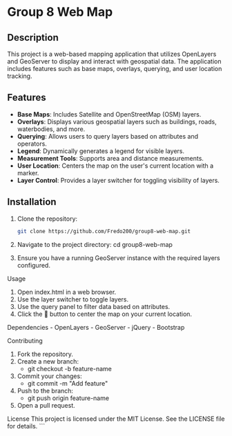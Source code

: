 # Group 8 Web Map

## Description
This project is a web-based mapping application that utilizes OpenLayers and GeoServer to display and interact with geospatial data. The application includes features such as base maps, overlays, querying, and user location tracking.

## Features
- **Base Maps**: Includes Satellite and OpenStreetMap (OSM) layers.
- **Overlays**: Displays various geospatial layers such as buildings, roads, waterbodies, and more.
- **Querying**: Allows users to query layers based on attributes and operators.
- **Legend**: Dynamically generates a legend for visible layers.
- **Measurement Tools**: Supports area and distance measurements.
- **User Location**: Centers the map on the user's current location with a marker.
- **Layer Control**: Provides a layer switcher for toggling visibility of layers.

## Installation
1. Clone the repository:
   ```bash
   git clone https://github.com/Fredo200/group8-web-map.git

2. Navigate to the project directory:
   cd group8-web-map

3. Ensure you have a running GeoServer instance with the required layers configured.

Usage

1. Open index.html in a web browser.
2. Use the layer switcher to toggle layers.
3. Use the query panel to filter data based on attributes.
4. Click the 📍 button to center the map on your current location.

Dependencies
    - OpenLayers
    - GeoServer
    - jQuery
    - Bootstrap

Contributing
1. Fork the repository.
2. Create a new branch:
    - git checkout -b feature-name
3. Commit your changes:
    - git commit -m "Add feature"
4. Push to the branch:
    - git push origin feature-name
5. Open a pull request.

License
This project is licensed under the MIT License. See the LICENSE file for details. ```
